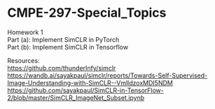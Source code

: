 # CMPE-297-Special_Topics

Homework 1 <br />
Part (a): Implement SimCLR in PyTorch <br />
Part (b): Implement SimCLR in Tensorflow <br />

Resources: <br />
https://github.com/thunderInfy/simclr <br />
https://wandb.ai/sayakpaul/simclr/reports/Towards-Self-Supervised-Image-Understanding-with-SimCLR--VmlldzoxMDI5NDM <br />
https://github.com/sayakpaul/SimCLR-in-TensorFlow-2/blob/master/SimCLR_ImageNet_Subset.ipynb <br />
